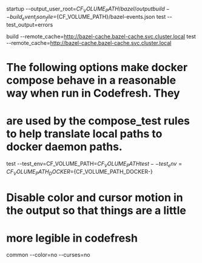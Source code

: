 startup --output_user_root=${CF_VOLUME_PATH}/bazel/output
build --build_event_json_file=${CF_VOLUME_PATH}/bazel-events.json
test --test_output=errors

build --remote_cache=http://bazel-cache.bazel-cache.svc.cluster.local
test --remote_cache=http://bazel-cache.bazel-cache.svc.cluster.local

# The following options make docker compose behave in a reasonable way when run in Codefresh. They
# are used by the compose_test rules to help translate local paths to docker daemon paths.
test --test_env=CF_VOLUME_PATH=${CF_VOLUME_PATH}
test --test_env=CF_VOLUME_PATH_DOCKER=${CF_VOLUME_PATH_DOCKER-}

# Disable color and cursor motion in the output so that things are a little
# more legible in codefresh
common --color=no --curses=no
